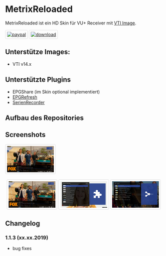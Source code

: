 <head>
<meta name="viewport" content="width=device-width, initial-scale=1">
<style>
img {
  border: 1px solid #ddd;
  border-radius: 4px;
  padding: 5px;
  width: 150px;
}

img:hover {
  box-shadow: 0 0 2px 1px rgba(0, 140, 186, 0.5);
}
</style>
</head>

# MetrixReloaded
MetrixReloaded ist ein HD Skin für VU+ Receiver mit [VTI Image](https://www.vuplus-support.org/).

[![paypal](https://www.paypalobjects.com/de_DE/DE/i/btn/btn_donateCC_LG.gif)](https://www.paypal.com/cgi-bin/webscr?cmd=_s-xclick&hosted_button_id=YHPPW474N5CKQ&source=url)
[![download](https://dabuttonfactory.com/button.gif?t=Download&f=Calibri-Bold&ts=30&tc=fff&tshs=1&tshc=000&hp=20&vp=8&c=5&bgt=gradient&bgc=3d85c6&ebgc=073763)](https://github.com/Scrounger/MetrixReloaded/releases)

## Unterstütze Images:
* VTI v14.x

## Unterstützte Plugins
* EPGShare (im Skin optional implementiert)
* [EPGRefresh](https://wiki.vuplus-support.org/index.php?title=EPGrefresh)
* [SerienRecorder](https://github.com/einfall/serienrecorder)

## Aufbau des Repositories

## Screenshots
<a target="_blank" href="screenshots/infobar.jpg">
  <img src="screenshots/infobar.jpg" alt="Forest" style="400px:height">
</a>

<p align="center">
  <img src="screenshots/infobar.jpg" width="400"/>
  <img src="screenshots/pluginbrowser.jpg" width="400"/>
  <img src="screenshots/vtipanel.jpg" width="400"/>
</p>

## Changelog
### 1.1.3 (xx.xx.2019)
* bug fixes

